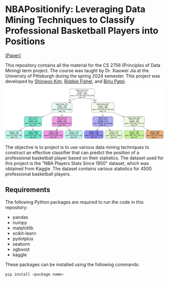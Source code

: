# NBAPositionify: Leveraging Data Mining Techniques to Classify Professional Basketball Players into Positions

[[Paper]](report.pdf)

This repository contains all the material for the CS 2756 (Principles of Data Mining) term project. The course was taught by Dr. Xiaowei Jia at the Univeristy of Pittsburgh during the spring 2024 semester. This project was developed by [Shinwoo Kim](https://github.com/shinwookim), [Robbie Fishel](https://github.com/FishOfPitt116), and [Birju Patel](https://github.com/birjusuketupatel). 


![Decision Tree Generated in the Project](./decision-tree.png)


The objective is to project is to use various data mining techniques to construct an effective classifier that can predict the position of a professional basketball player based on their statistics. The dataset used for this project is the "NBA Players Stats Since 1950" dataset, which was obtained from Kaggle. The dataset contains various statistics for 4500 professional basketball players.

## Requirements
The following Python packages are required to run the code in this repository:
- pandas
- numpy
- matplotlib
- scikit-learn
- pydotplus
- seaborn
- xgboost
- kaggle

These packages can be installed using the following commands:
```bash
pip install <package name>
```

